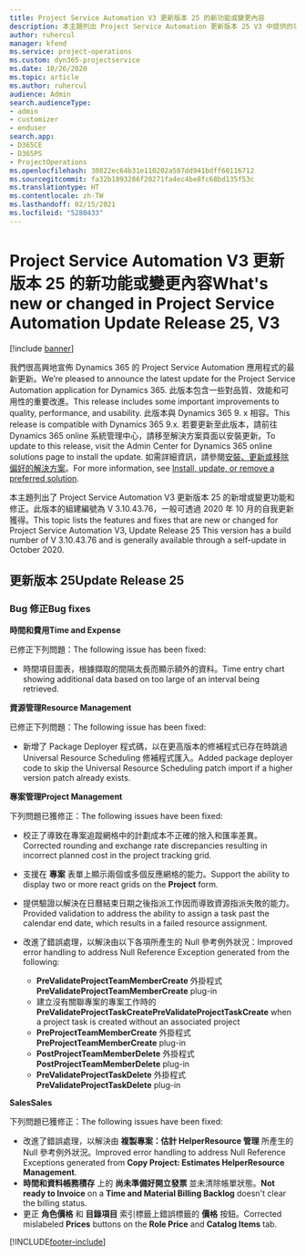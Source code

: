 ```yaml
---
title: Project Service Automation V3 更新版本 25 的新功能或變更內容
description: 本主題列出 Project Service Automation 更新版本 25 V3 中提供的功能和修正。
author: ruhercul
manager: kfend
ms.service: project-operations
ms.custom: dyn365-projectservice
ms.date: 10/26/2020
ms.topic: article
ms.author: ruhercul
audience: Admin
search.audienceType:
- admin
- customizer
- enduser
search.app:
- D365CE
- D365PS
- ProjectOperations
ms.openlocfilehash: 30822ec64b31e110202a587dd941bdff60116712
ms.sourcegitcommit: fa32b1893286f20271fa4ec4be8fc68bd135f53c
ms.translationtype: HT
ms.contentlocale: zh-TW
ms.lasthandoff: 02/15/2021
ms.locfileid: "5280433"
---
```

# <a name="whats-new-or-changed-in-project-service-automation-update-release-25-v3"></a><span data-ttu-id="8a1a0-103">Project Service Automation V3 更新版本 25 的新功能或變更內容</span><span class="sxs-lookup"><span data-stu-id="8a1a0-103">What's new or changed in Project Service Automation Update Release 25, V3</span></span>

[!include [banner](../includes/psa-now-project-operations.md)]

<span data-ttu-id="8a1a0-104">我們很高興地宣佈 Dynamics 365 的 Project Service Automation 應用程式的最新更新。</span><span class="sxs-lookup"><span data-stu-id="8a1a0-104">We’re pleased to announce the latest update for the Project Service Automation application for Dynamics 365.</span></span> <span data-ttu-id="8a1a0-105">此版本包含一些對品質、效能和可用性的重要改進。</span><span class="sxs-lookup"><span data-stu-id="8a1a0-105">This release includes some important improvements to quality, performance, and usability.</span></span> <span data-ttu-id="8a1a0-106">此版本與 Dynamics 365 9. x 相容。</span><span class="sxs-lookup"><span data-stu-id="8a1a0-106">This release is compatible with Dynamics 365 9.x.</span></span> <span data-ttu-id="8a1a0-107">若要更新至此版本，請前往 Dynamics 365 online 系統管理中心，請移至解決方案頁面以安裝更新。</span><span class="sxs-lookup"><span data-stu-id="8a1a0-107">To update to this release, visit the Admin Center for Dynamics 365 online solutions page to install the update.</span></span> <span data-ttu-id="8a1a0-108">如需詳細資訊，請參閱[安裝、更新或移除偏好的解決方案](https://docs.microsoft.com/power-platform/admin/install-remove-preferred-solution)。</span><span class="sxs-lookup"><span data-stu-id="8a1a0-108">For more information, see [Install, update, or remove a preferred solution](https://docs.microsoft.com/power-platform/admin/install-remove-preferred-solution).</span></span>

<span data-ttu-id="8a1a0-109">本主題列出了 Project Service Automation V3 更新版本 25 的新增或變更功能和修正。此版本的組建編號為 V 3.10.43.76，一般可透過 2020 年 10 月的自我更新獲得。</span><span class="sxs-lookup"><span data-stu-id="8a1a0-109">This topic lists the features and fixes that are new or changed for Project Service Automation V3, Update Release 25 This version has a build number of V 3.10.43.76 and is generally available through a self-update in October 2020.</span></span>

## <a name="update-release-25"></a><span data-ttu-id="8a1a0-110">更新版本 25</span><span class="sxs-lookup"><span data-stu-id="8a1a0-110">Update Release 25</span></span>

### <a name="bug-fixes"></a><span data-ttu-id="8a1a0-111">Bug 修正</span><span class="sxs-lookup"><span data-stu-id="8a1a0-111">Bug fixes</span></span>

<span data-ttu-id="8a1a0-112">**時間和費用**</span><span class="sxs-lookup"><span data-stu-id="8a1a0-112">**Time and Expense**</span></span>

<span data-ttu-id="8a1a0-113">已修正下列問題：</span><span class="sxs-lookup"><span data-stu-id="8a1a0-113">The following issue has been fixed:</span></span>

- <span data-ttu-id="8a1a0-114">時間項目圖表，根據擷取的間隔太長而顯示額外的資料。</span><span class="sxs-lookup"><span data-stu-id="8a1a0-114">Time entry chart showing additional data based on too large of an interval being retrieved.</span></span>

<span data-ttu-id="8a1a0-115">**資源管理**</span><span class="sxs-lookup"><span data-stu-id="8a1a0-115">**Resource Management**</span></span>

<span data-ttu-id="8a1a0-116">已修正下列問題：</span><span class="sxs-lookup"><span data-stu-id="8a1a0-116">The following issue has been fixed:</span></span>

- <span data-ttu-id="8a1a0-117">新增了 Package Deployer 程式碼，以在更高版本的修補程式已存在時跳過 Universal Resource Scheduling 修補程式匯入。</span><span class="sxs-lookup"><span data-stu-id="8a1a0-117">Added package deployer code to skip the Universal Resource Scheduling patch import if a higher version patch already exists.</span></span>

<span data-ttu-id="8a1a0-118">**專案管理**</span><span class="sxs-lookup"><span data-stu-id="8a1a0-118">**Project Management**</span></span>

<span data-ttu-id="8a1a0-119">下列問題已獲修正：</span><span class="sxs-lookup"><span data-stu-id="8a1a0-119">The following issues have been fixed:</span></span>

- <span data-ttu-id="8a1a0-120">校正了導致在專案追蹤網格中的計劃成本不正確的捨入和匯率差異。</span><span class="sxs-lookup"><span data-stu-id="8a1a0-120">Corrected rounding and exchange rate discrepancies resulting in incorrect planned cost in the project tracking grid.</span></span>
- <span data-ttu-id="8a1a0-121">支援在 **專案** 表單上顯示兩個或多個反應網格的能力。</span><span class="sxs-lookup"><span data-stu-id="8a1a0-121">Support the ability to display two or more react grids on the **Project** form.</span></span>
- <span data-ttu-id="8a1a0-122">提供驗證以解決在日曆結束日期之後指派工作因而導致資源指派失敗的能力。</span><span class="sxs-lookup"><span data-stu-id="8a1a0-122">Provided validation to address the ability to assign a task past the calendar end date, which results in a failed resource assignment.</span></span>
- <span data-ttu-id="8a1a0-123">改進了錯誤處理，以解決由以下各項所產生的 Null 參考例外狀況：</span><span class="sxs-lookup"><span data-stu-id="8a1a0-123">Improved error handling to address Null Reference Exception generated from the following:</span></span>

    - <span data-ttu-id="8a1a0-124">**PreValidateProjectTeamMemberCreate** 外掛程式</span><span class="sxs-lookup"><span data-stu-id="8a1a0-124">**PreValidateProjectTeamMemberCreate** plug-in</span></span>
    - <span data-ttu-id="8a1a0-125">建立沒有關聯專案的專案工作時的 **PreValidateProjectTaskCreate**</span><span class="sxs-lookup"><span data-stu-id="8a1a0-125">**PreValidateProjectTaskCreate** when a project task is created without an associated project</span></span>
    - <span data-ttu-id="8a1a0-126">**PreProjectTeamMemberCreate** 外掛程式</span><span class="sxs-lookup"><span data-stu-id="8a1a0-126">**PreProjectTeamMemberCreate** plug-in</span></span>
    - <span data-ttu-id="8a1a0-127">**PostProjectTeamMemberDelete** 外掛程式</span><span class="sxs-lookup"><span data-stu-id="8a1a0-127">**PostProjectTeamMemberDelete** plug-in</span></span>
    - <span data-ttu-id="8a1a0-128">**PreValidateProjectTaskDelete** 外掛程式</span><span class="sxs-lookup"><span data-stu-id="8a1a0-128">**PreValidateProjectTaskDelete** plug-in</span></span>

<span data-ttu-id="8a1a0-129">**Sales**</span><span class="sxs-lookup"><span data-stu-id="8a1a0-129">**Sales**</span></span>

<span data-ttu-id="8a1a0-130">下列問題已獲修正：</span><span class="sxs-lookup"><span data-stu-id="8a1a0-130">The following issues have been fixed:</span></span>

- <span data-ttu-id="8a1a0-131">改進了錯誤處理，以解決由 **複製專案：估計 HelperResource 管理** 所產生的 Null 參考例外狀況。</span><span class="sxs-lookup"><span data-stu-id="8a1a0-131">Improved error handling to address Null Reference Exceptions generated from **Copy Project: Estimates HelperResource Management**.</span></span>
- <span data-ttu-id="8a1a0-132">**時間和資料帳務積存** 上的 **尚未準備好開立發票** 並未清除帳單狀態。</span><span class="sxs-lookup"><span data-stu-id="8a1a0-132">**Not ready to Invoice** on a **Time and Material Billing Backlog** doesn't clear the billing status.</span></span>
- <span data-ttu-id="8a1a0-133">更正 **角色價格** 和 **目錄項目** 索引標籤上錯誤標籤的 **價格** 按鈕。</span><span class="sxs-lookup"><span data-stu-id="8a1a0-133">Corrected mislabeled **Prices** buttons on the **Role Price** and **Catalog Items** tab.</span></span>


[!INCLUDE[footer-include](../includes/footer-banner.md)]